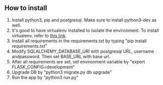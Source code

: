 ## How to install

1. Install python3, pip and postgresql. Make sure to install python3-dev as well.
2. It's good to have virtualenv installed to isolate the environment. To install virtualenv, refer to [this link](https://www.pythoncentral.io/how-to-install-virtualenv-python/).
3. Install all requirements in the requirements.txt by typing "pip install requirements.txt"
4. Modify SQLALCHEMY_DATABASE_URI with postgresql URL, username andpassword. Then set BASE_URL with base url.
5. After all requirements are set, set environment variable by "export FLASK_CONFIG=development"
6. Upgrade DB by "python3 migrate.py db upgrade"
7. Run the app by "python3 run.py"